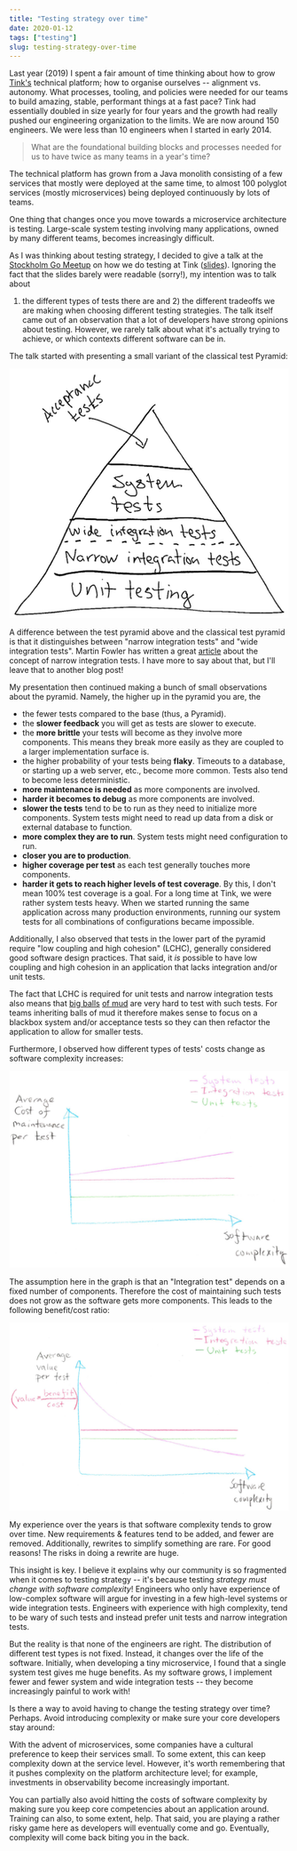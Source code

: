 ```yaml
---
title: "Testing strategy over time"
date: 2020-01-12
tags: ["testing"]
slug: testing-strategy-over-time
---
```

Last year (2019) I spent a fair amount of time thinking about how to grow
[Tink's](https://www.tinkapp.com) technical platform; how to organise ourselves
-- alignment vs. autonomy.  What processes, tooling, and policies were needed
for our teams to build amazing, stable, performant things at a fast pace? Tink
had essentially doubled in size yearly for four years and the growth had really
pushed our engineering organization to the limits. We are now around 150
engineers. We were less than 10 engineers when I started in early 2014.

> What are the foundational building blocks and processes needed for us to have
> twice as many teams in a year's time?

The technical platform has grown from a Java monolith consisting of a few
services that mostly were deployed at the same time, to almost 100 polyglot
services (mostly microservices) being deployed continuously by lots of teams.

One thing that changes once you move towards a microservice architecture is
testing. Large-scale system testing involving many applications, owned by many
different teams, becomes increasingly difficult.

As I was thinking about testing strategy, I decided to give a talk at the
[Stockholm Go Meetup](https://www.meetup.com/Go-Stockholm/events/260663183/) on
how we do testing at Tink ([slides](testing-at-tink.pdf)).  Ignoring the fact
that the slides barely were readable (sorry!), my intention was to talk about
1) the different types of tests there are and 2) the different tradeoffs we are
making when choosing different testing strategies. The talk itself came out of
an observation that a lot of developers have strong opinions about testing.
However, we rarely talk about what it's actually trying to achieve, or which
contexts different software can be in.

The talk started with presenting a small variant of the classical test Pyramid:

[![The Test Pyramid](pyramid.png)](pyramid.png)

A difference between the test pyramid above and the classical test pyramid is
that it distinguishes between "narrow integration tests" and "wide integration
tests". Martin Fowler has written a great
[article](https://martinfowler.com/bliki/IntegrationTest.html) about the
concept of narrow integration tests. I have more to say about that, but I'll
leave that to another blog post!

My presentation then continued making a bunch of small observations about the
pyramid. Namely, the higher up in the pyramid you are, the

 * the fewer tests compared to the base (thus, a Pyramid).
 * the **slower feedback** you will get as tests are slower to execute.
 * the **more brittle** your tests will become as they involve more components.
   This means they break more easily as they are coupled to a larger
   implementation surface is.
 * the higher probability of your tests being **flaky**. Timeouts to a
   database, or starting up a web server, etc., become more common. Tests also
   tend to become less deterministic.
 * **more maintenance is needed** as more components are involved.
 * **harder it becomes to debug** as more components are involved.
 * **slower the tests** tend to be to run as they need to initialize more
   components. System tests might need to read up data from a disk or external
   database to function.
 * **more complex they are to run**. System tests might need configuration to
   run.
 * **closer you are to production**.
 * **higher coverage per test** as each test generally touches more components.
 * **harder it gets to reach higher levels of test coverage**. By this, I don't
   mean 100% test coverage is a goal. For a long time at Tink, we were rather
   system tests heavy. When we started running the same application across many
   production environments, running our system tests for all combinations of
   configurations became impossible.

Additionally, I also observed that tests in the lower part of the pyramid
require "low coupling and high cohesion" (LCHC), generally considered good
software design practices. That said, it _is_ possible to have low coupling and
high cohesion in an application that lacks integration and/or unit tests.

The fact that LCHC is required for unit tests and narrow integration tests also
means that [big balls](http://www.laputan.org/mud/) [of
mud](https://en.wikipedia.org/wiki/Big_ball_of_mud) are very hard to test with
such tests. For teams inheriting balls of mud it therefore makes sense to focus
on a blackbox system and/or acceptance tests so they can then refactor the
application to allow for smaller tests.

Furthermore, I observed how different types of tests' costs change as software
complexity increases:

[![The cost of maintaining the system and wide integration tests increases with software complexity. Narrow integration and unit tests do not.](testing-costs.png)](testing-costs.png)

The assumption here in the graph is that an "Integration test" depends on a
fixed number of components. Therefore the cost of maintaining such tests does
not grow as the software gets more components. This leads to the following
benefit/cost ratio:

[![Value of different types of tests as software complexity increases. The benefit/cost ratio of system and wide integration tests is decreased with increased software complexity. Narrow integration and unit tests do not.](testing-value.png)](testing-value.png)

My experience over the years is that software complexity tends to grow over
time. New requirements & features tend to be added, and fewer are removed.
Additionally, rewrites to simplify something are rare. For good reasons! The
risks in doing a rewrite are huge.

This insight is key. I believe it explains why our community is so fragmented
when it comes to testing strategy -- it's because testing _strategy must change
with software complexity_! Engineers who only have experience of low-complex
software will argue for investing in a few high-level systems or wide
integration tests. Engineers with experience with high complexity, tend to be
wary of such tests and instead prefer unit tests and narrow integration tests.

But the reality is that none of the engineers are right. The distribution of
different test types is not fixed. Instead, it changes over the life of the
software. Initially, when developing a tiny microservice, I found that a single
system test gives me huge benefits. As my software grows, I implement fewer and
fewer system and wide integration tests -- they become increasingly painful to
work with!

Is there a way to avoid having to change the testing strategy over time?
Perhaps.  Avoid introducing complexity or make sure your core developers stay
around:

With the advent of microservices, some companies have a cultural preference to
keep their services small. To some extent, this can keep complexity down at the
service level. However, it's worth remembering that it pushes complexity on the
platform architecture level; for example, investments in observability become
increasingly important.

You can partially also avoid hitting the costs of software complexity by making
sure you keep core competencies about an application around. Training can also,
to some extent, help. That said, you are playing a rather risky game here as
developers will eventually come and go. Eventually, complexity will come back
biting you in the back.
